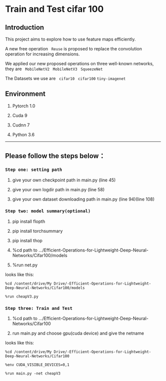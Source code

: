 # Train and Test cifar 100 

## Introduction

This project aims to explore how to use feature maps efficiently.

A new free operation ` Reuse` is proposed to replace the convolution operation for increasing dimensions.

We applied our new proposed operations on three well-known networks, they are ` MobileNetV2` ` MobileNetV3` ` SqueezeNet` 

The Datasets we use are ` cifar10`  ` cifar100`  `tiny-imagenet ` 


## Environment

1.  Pytorch 1.0

2.  Cuda 9

3.  Cudnn 7

4.  Python 3.6

***
## Please follow the steps below：

### `Step one: setting path` 

1.  give your own checkpoint path in main.py (line 45) 

2.  give your own logdir path in main.py (line 58) 

3.  give your own dataset downloading path in main.py (line 94)(line 108)



### `Step two: model summary(optional)`


1.  pip install flopth 

2.  pip install torchsummary 

3.  pip install thop 

4.  %cd path to .../Efficient-Operations-for-Lightweight-Deep-Neural-Networks/Cifar100/models 

5.  %run net.py 

looks like this:

`%cd /content/drive/My Drive/-Efficient-Operations-for-Lightweight-Deep-Neural-Networks/Cifar100/models`

`%run cheapV3.py`




### `Step three: Train and Test`

1.  %cd path to .../Efficient-Operations-for-Lightweight-Deep-Neural-Networks/Cifar100 

2.  run main.py and choose gpu(cuda device) and give the netname 

looks like this:

`%cd /content/drive/My Drive/-Efficient-Operations-for-Lightweight-Deep-Neural-Networks/Cifar100`

`%env CUDA_VISIBLE_DEVICES=0,1`

`%run main.py -net cheapV3`


